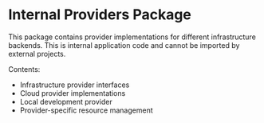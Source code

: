 # Internal Providers Package

This package contains provider implementations for different infrastructure backends.
This is internal application code and cannot be imported by external projects.

Contents:
- Infrastructure provider interfaces
- Cloud provider implementations
- Local development provider
- Provider-specific resource management
